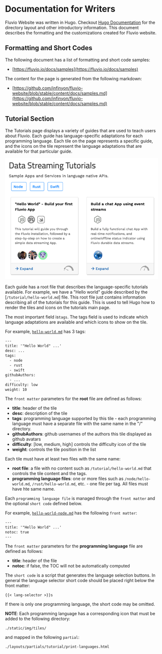 # Documentation for Writers

Fluvio Website was written in Hugo. Checkout [Hugo Documentation](https://gohugo.io/documentation/) for the directory layout and other introductory information. This document describes the formatting and the customizations created for Fluvio website.

## Formatting and Short Codes

The following document has a list of formatting and short code samples: 

* [https://fluvio.io/docs/samples](https://fluvio.io/docs/samples)

The content for the page is generated from the following markdown: 

* [https://github.com/infinyon/fluvio-website/blob/stable/content/docs/samples.md](https://github.com/infinyon/fluvio-website/blob/stable/content/docs/samples.md)


## Tutorial Section

The Tutorials page displays a variety of guides that are used to teach users about Fluvio.
Each guide has language-specific adaptations for each programming language.
Each tile on the page represents a specific guide, and the icons on the tile represent
the language adaptations that are available for that particular guide.

![Tutorial page screenshot](./.github/assets/tutorial-panels.png)

Each guide has a root file that describes the language-specific tutorials available. For
example, we have a "Hello world" guide described by the [`/tutorial/hello-world.md`] file.
This root file just contains information describing all of the tutorials for this guide.
This is used to tell Hugo how to render the tiles and icons on the tutorials main page.

The most important field is`tags`. The tags field is used to indicate
which language adaptations are available and which icons to show on the tile.

For example, [`hello-world.md`] has 3 tags:

[`hello-world.md`]: ./content/tutorials/hello-world.md

```
---
title: '"Hello World" ...'
desc: ...
tags:
  - node
  - rust
  - swift
githubAuthors:
  - ...
difficulty: low
weight: 10
```

The `front matter` parameters for the **root** file are defined as follows:

* **title**: header of the tile
* **desc**: description of the tile
* **tags**: programming language supported by this tile - each programming language must have a separate file with the same name in the "/<tag>" directory.
* **githubAuthors**: github usernames of the authors this tile displayed as github avatars
* **difficulty**: [low, medium, high] controls the difficulty icon of the tile
* **weight**: controls the tile position in the list

Each tile must have at least two files with the same name:

* **root file**: a file with no content such as `/tutorial/hello-world.md` that controls the tile content and the tags.
* **programming language files**: one or more files such as `/node/hello-world.md`, `/rust/hello-world.md`, etc. - one file per tag. All files must have hte same name.

Each `programming language file` is managed through the `front matter` and the optional `short code` defined below. 

For example, [`hello-world-node.md`] has the following `front matter`:

[`hello-world-node.md`]: ./content/tutorials/hello-world-node.md

```
---
title: '"Hello World" ...'
notoc: true
---
```

The `front matter` parameters for the **programming language** file are defined as follows:

* **title**: header of the file
* **notoc**: if false, the TOC will not be automatically computed

The `short code` is a script that generates the language selection buttons. In general the language selector short code should be placed right below the front matter:

```
{{< lang-selector >}}s
```

If there is only one programming language, the short code may be omitted.

**NOTE**: Each programming language has a corresponding icon that must be added to the following directory:

```
./static/img/tiles/
```

and mapped in the following `partial`:

```
./layouts/partials/tutorial/print-languages.html
```
